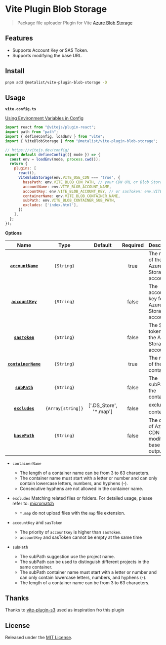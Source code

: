 # Vite Plugin Blob Storage

> Package file uploader Plugin for Vite [Azure Blob Storage](https://azure.microsoft.com/en-us/products/storage/blobs)

## Features

- Supports Account Key or SAS Token.
- Supports modifying the base URL.

## Install

```Bash
pnpm add @metalist/vite-plugin-blob-storage -D
```

## Usage

**`vite.config.ts`**

[Using Environment Variables in Config](https://vitejs.dev/config/#using-environment-variables-in-config)

```Javascript
import react from "@vitejs/plugin-react";
import path from "path";
import { defineConfig, loadEnv } from "vite";
import { ViteBlobStorage } from "@metalist/vite-plugin-blob-storage";

// https://vitejs.dev/config/
export default defineConfig(({ mode }) => {
  const env = loadEnv(mode, process.cwd());
  return {
    plugins: [
      react(),
      ViteBlobStorage(env.VITE_USE_CDN === 'true', {
        basePath: env.VITE_BLOB_CDN_PATH, // your CDN URL or Blob Storage URL
        accountName: env.VITE_BLOB_ACCOUNT_NAME,
        accountKey: env.VITE_BLOB_ACCOUNT_KEY, // or sasToken: env.VITE_BLOB_SAS_TOKEN
        containerName: env.VITE_BLOB_CONTAINER_NAME,
        subPath: env.VITE_BLOB_CONTAINER_SUB_PATH,
        excludes: ['index.html'],
      })
    ],
  };
});

```

**Options**

|           Name           |       Type        |        Default         | Required | Description                                                       |
| :----------------------: | :---------------: | :--------------------: | :------: | :---------------------------------------------------------------- |
|  **[`accountName`](#)**  |    `{String}`     |                        |   true   | The name of the Azure Storage account.                            |
|  **[`accountKey`](#)**   |    `{String}`     |                        |  false   | The account key for the Azure Storage account.                    |
|   **[`sasToken`](#)**    |    `{String}`     |                        |  false   | The SAS token for the Azure Storage account.                      |
| **[`containerName`](#)** |    `{String}`     |                        |   true   | The name of the container.                                        |
|    **[`subPath`](#)**    |    `{String}`     |                        |  false   | The subPath of the container.                                     |
|   **[`excludes`](#)**    | `{Array[string]}` | ['.DS_Store', '*.map'] |  false   | excluded content 型                                               |
|   **[`basePath`](#)**    |    `{String}`     |                        |  false   | The domain of Azure CDN will modify the base of the output files. |

- `containerName`

  - The length of a container name can be from 3 to 63 characters.
  - The container name must start with a letter or number and can only contain lowercase letters, numbers, and hyphens (-).
  - Consecutive hyphens are not allowed in the container name.

- `excludes` Matching related files or folders. For detailed usage, please refer to: [micromatch](https://github.com/micromatch/micromatch)

  - `*.map` do not upload files with the `map` file extension.

- `accountKey` and `sasToken`

  - The priority of `accountKey` is higher than `sasToken`.
  - `accountKey` and sasToken cannot be empty at the same time

- `subPath`

  - The subPath suggestion use the project name.
  - The subPath can be used to distinguish different projects in the same container.
  - The subPath container name must start with a letter or number and can only contain lowercase letters, numbers, and hyphens (-).
  - The length of a container name can be from 3 to 63 characters.

## Thanks

Thanks to [vite-plugin-s3](https://github.com/SergkeiM/vite-plugin-s3) used as inspiration fro this plugin

## License

Released under the [MIT License](LICENSE).
